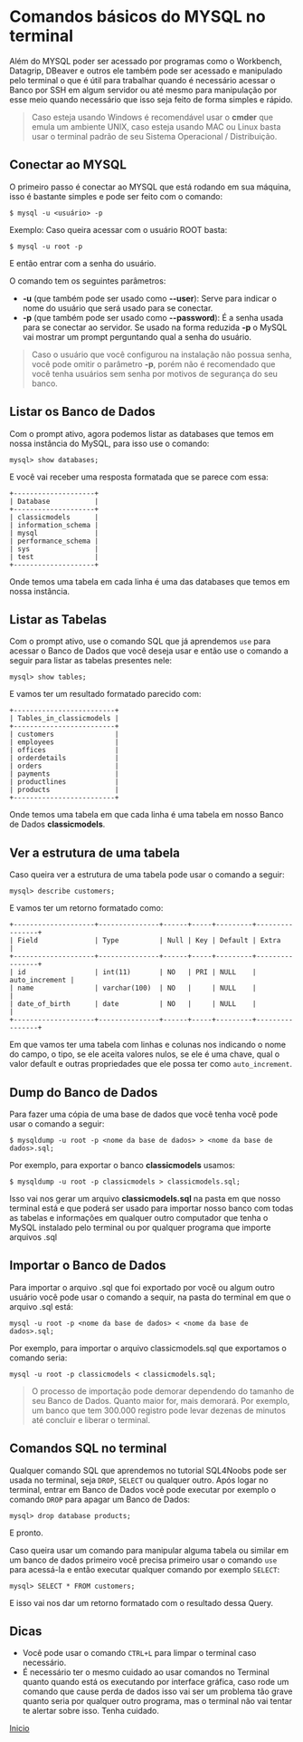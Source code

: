# Comandos básicos do MYSQL no terminal

Além do MYSQL poder ser acessado por programas como o Workbench, Datagrip, DBeaver e outros ele também pode ser acessado e manipulado pelo terminal o que é útil para trabalhar quando é necessário acessar o Banco por SSH em algum servidor ou até mesmo para manipulação por esse meio quando necessário que isso seja feito de forma simples e rápido.

> Caso esteja usando Windows é recomendável usar o **cmder** que emula um ambiente UNIX, caso esteja usando MAC ou Linux basta usar o terminal padrão de seu Sistema Operacional / Distribuição.

## Conectar ao MYSQL

O primeiro passo é conectar ao MYSQL que está rodando em sua máquina, isso é bastante simples e pode ser feito com o comando:
```
$ mysql -u <usuário> -p
```
Exemplo: Caso queira acessar com o usuário ROOT basta:
```
$ mysql -u root -p
```
E então entrar com a senha do usuário.

O comando tem os seguintes parâmetros:
- **-u** (que também pode ser usado como **--user**): Serve para indicar o nome do usuário que será usado para se conectar.
- **-p** (que também pode ser usado como **--password**): É a senha usada para se conectar ao servidor. Se usado na forma reduzida **-p** o MySQL vai mostrar um prompt perguntando qual a senha do usuário.

> Caso o usuário que você configurou na instalação não possua senha, você pode omitir o parâmetro **-p**, porém não é recomendado que você tenha usuários sem senha por motivos de segurança do seu banco.

## Listar os Banco de Dados

Com o prompt ativo, agora podemos listar as databases que temos em nossa instância do MySQL, para isso use o comando:
```
mysql> show databases;
``` 

E você vai receber uma resposta formatada que se parece com essa:
```
+--------------------+
| Database           |
+--------------------+
| classicmodels      |
| information_schema |
| mysql              |
| performance_schema |
| sys                |
| test               |
+--------------------+
```
Onde temos uma tabela em cada linha é uma das databases que temos em nossa instância.

## Listar as Tabelas

Com o prompt ativo, use o comando SQL que já aprendemos `use` para acessar o Banco de Dados que você deseja usar e então use o comando a seguir para listar as tabelas presentes nele:
```
mysql> show tables;
```
E vamos ter um resultado formatado parecido com:
```
+-------------------------+
| Tables_in_classicmodels |
+-------------------------+
| customers               |
| employees               |
| offices                 |
| orderdetails            |
| orders                  |
| payments                |
| productlines            |
| products                |
+-------------------------+
```
Onde temos uma tabela em que cada linha é uma tabela em nosso Banco de Dados **classicmodels**.

## Ver a estrutura de uma tabela

Caso queira ver a estrutura de uma tabela pode usar o comando a seguir:
```
mysql> describe customers;
```
E vamos ter um retorno formatado como:
```
+--------------------+---------------+------+-----+---------+----------------+
| Field              | Type          | Null | Key | Default | Extra          |
+--------------------+---------------+------+-----+---------+----------------+
| id                 | int(11)       | NO   | PRI | NULL    | auto_increment |
| name               | varchar(100)  | NO   |     | NULL    |                |
| date_of_birth      | date          | NO   |     | NULL    |                |
+--------------------+---------------+------+-----+---------+----------------+
```
Em que vamos ter uma tabela com linhas e colunas nos indicando o nome do campo, o tipo, se ele aceita valores nulos, se ele é uma chave, qual o valor default e outras propriedades que ele possa ter como `auto_increment`.

## Dump do Banco de Dados

Para fazer uma cópia de uma base de dados que você tenha você pode usar o comando a seguir:
```
$ mysqldump -u root -p <nome da base de dados> > <nome da base de dados>.sql;
```
Por exemplo, para exportar o banco **classicmodels** usamos:
```
$ mysqldump -u root -p classicmodels > classicmodels.sql;
```

Isso vai nos gerar um arquivo **classicmodels.sql** na pasta em que nosso terminal está e que poderá ser usado para importar nosso banco com todas as tabelas e informações em qualquer outro computador que tenha o MySQL instalado pelo terminal ou por qualquer programa que importe arquivos .sql

## Importar o Banco de Dados

Para importar o arquivo .sql que foi exportado por você ou algum outro usuário você pode usar o comando a sequir, na pasta do terminal em que o arquivo .sql está:
```
mysql -u root -p <nome da base de dados> < <nome da base de dados>.sql;
```
Por exemplo, para importar o arquivo classicmodels.sql que exportamos o comando seria:
```
mysql -u root -p classicmodels < classicmodels.sql;
```

> O processo de importação pode demorar dependendo do tamanho de seu Banco de Dados. Quanto maior for, mais demorará. Por exemplo, um banco que tem 300.000 registro pode levar dezenas de minutos até concluir e liberar o terminal.

## Comandos SQL no terminal

Qualquer comando SQL que aprendemos no tutorial SQL4Noobs pode ser usada no terminal, seja `DROP`, `SELECT` ou qualquer outro. Após logar no terminal, entrar em Banco de Dados você pode executar por exemplo o comando `DROP` para apagar um Banco de Dados:
```
mysql> drop database products;
```
E pronto.

Caso queira usar um comando para manipular alguma tabela ou similar em um banco de dados primeiro você precisa primeiro usar o comando `use` para acessá-la e então executar qualquer comando por exemplo `SELECT`:
```
mysql> SELECT * FROM customers;
```
E isso vai nos dar um retorno formatado com o resultado dessa Query.

## Dicas
- Você pode usar o comando `CTRL+L` para limpar o terminal caso necessário.
- É necessário ter o mesmo cuidado ao usar comandos no Terminal quanto quando está os executando por interface gráfica, caso rode um comando que cause perda de dados isso vai ser um problema tão grave quanto seria por qualquer outro programa, mas o terminal não vai tentar te alertar sobre isso. Tenha cuidado.

[Inicio](../../README.md)